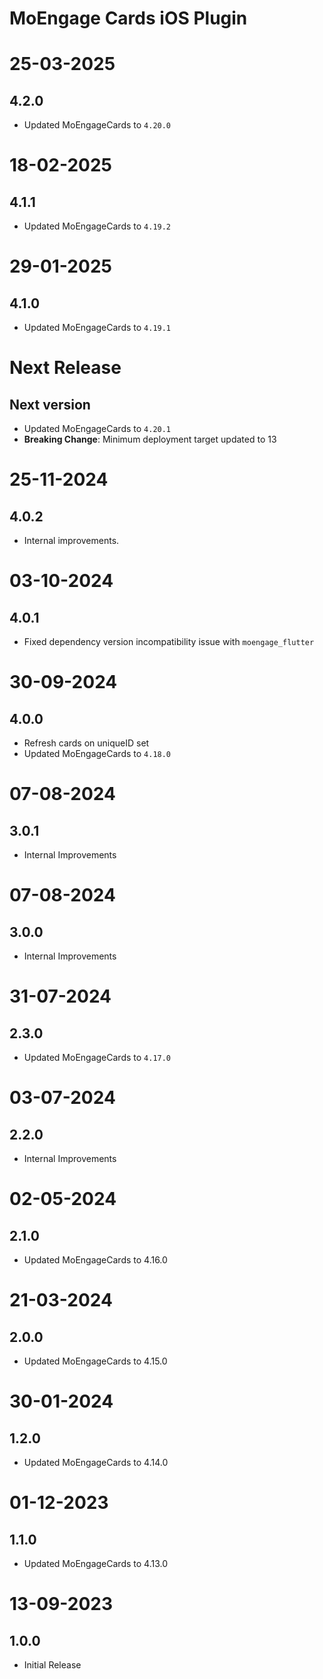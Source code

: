 # MoEngage Cards iOS Plugin

# 25-03-2025

## 4.2.0
- Updated MoEngageCards to `4.20.0`

# 18-02-2025

## 4.1.1
- Updated MoEngageCards to `4.19.2`

# 29-01-2025

## 4.1.0
- Updated MoEngageCards to `4.19.1`
          
# Next Release

## Next version
- Updated MoEngageCards to `4.20.1`
- **Breaking Change**: Minimum deployment target updated to 13

# 25-11-2024

## 4.0.2
- Internal improvements.

# 03-10-2024

## 4.0.1
- Fixed dependency version incompatibility issue with `moengage_flutter`

# 30-09-2024

## 4.0.0
- Refresh cards on uniqueID set
- Updated MoEngageCards to `4.18.0`

# 07-08-2024

## 3.0.1
- Internal Improvements

# 07-08-2024

## 3.0.0
- Internal Improvements

# 31-07-2024

## 2.3.0
- Updated MoEngageCards to `4.17.0`

# 03-07-2024

## 2.2.0
- Internal Improvements

# 02-05-2024

## 2.1.0
- Updated MoEngageCards to 4.16.0

# 21-03-2024

## 2.0.0
- Updated MoEngageCards to 4.15.0

# 30-01-2024

## 1.2.0
- Updated MoEngageCards to 4.14.0

# 01-12-2023

## 1.1.0
- Updated MoEngageCards to 4.13.0

# 13-09-2023

## 1.0.0
- Initial Release
